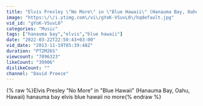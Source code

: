 ```yaml
---
title: "Elvis Presley \"No More\" in \"Blue Hawaii\" (Hanauma Bay, Oahu, Hawaii)"
image: "https:\/\/i.ytimg.com\/vi\/gYoK-VSuvL0\/hqdefault.jpg"
vid_id: "gYoK-VSuvL0"
categories: "Music"
tags: ["hanauma bay","elvis","blue hawaii"]
date: "2022-03-22T22:50:43+03:00"
vid_date: "2013-11-19T05:39:48Z"
duration: "PT2M26S"
viewcount: "7896323"
likeCount: "39906"
dislikeCount: ""
channel: "David Preece"
---
```

{% raw %}Elvis Presley "No More" in "Blue Hawaii" (Hanauma Bay, Oahu, Hawaii) hanauma bay elvis blue hawaii no more{% endraw %}
